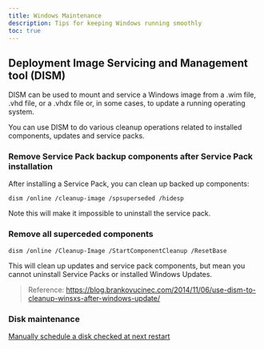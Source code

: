 ```yaml
---
title: Windows Maintenance
description: Tips for keeping Windows running smoothly
toc: true
---
```


## Deployment Image Servicing and Management tool (DISM)

DISM can be used to mount and service a Windows image from a .wim file, .vhd file, or a .vhdx file or, in some cases, to update a running operating system.

You can use DISM to do various cleanup operations related to installed components, updates and service packs.

### Remove Service Pack backup components after Service Pack installation

After installing a Service Pack, you can clean up backed up components:

``dism /online /cleanup-image /spsuperseded /hidesp``

Note this will make it impossible to uninstall the service pack.

### Remove all superceded components

``dism /online /Cleanup-Image /StartComponentCleanup /ResetBase``

This will clean up updates and service pack components, but mean you cannot uninstall Service Packs or installed Windows Updates.

> Reference: https://blog.brankovucinec.com/2014/11/06/use-dism-to-cleanup-winsxs-after-windows-update/

### Disk maintenance

[Manually schedule a disk checked at next restart](/blog/2011/08/04/manually-schedule-a-disk-check-at-next-restart/)